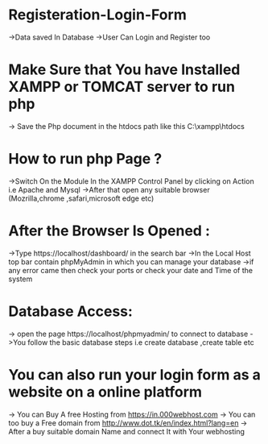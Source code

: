 # Registeration-Login-Form
->Data saved In Database 
->User Can Login and Register too

# Make Sure that You have Installed XAMPP or TOMCAT server to run php 
-> Save the Php document in the htdocs path like this  C:\xampp\htdocs

# How to run php Page ?
->Switch On the Module In the XAMPP Control Panel by clicking on Action  i.e Apache and Mysql
->After that open any suitable  browser (Mozrilla,chrome ,safari,microsoft edge etc)

# After the Browser Is Opened :
->Type https://localhost/dashboard/ in the search bar
->In the Local Host top bar contain phpMyAdmin in which you can manage your database
->if any error came then check your ports or check your date and Time of the system

# Database Access:
-> open the page https://localhost/phpmyadmin/ to connect to database
->You follow the basic database steps i.e create database ,create table etc

# You can also run your login form as a website on a online platform
-> You can Buy A free Hosting from https://in.000webhost.com 
-> You can too buy a Free domain from http://www.dot.tk/en/index.html?lang=en
-> After a buy suitable domain Name and connect It with Your webhosting

